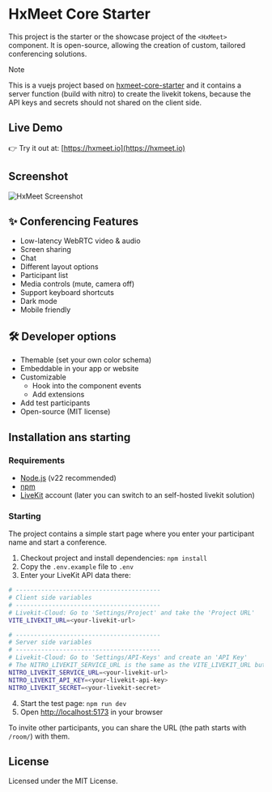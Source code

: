 # HxMeet Core Starter

This project is the starter or the showcase project of the `<HxMeet>` component.
It is open-source, allowing the creation of custom, tailored conferencing solutions.

> [!NOTE]
> This is a vuejs project based on [hxmeet-core-starter](https://github.com/hxmeet/hxmeet-core-starter) and it contains
> a server function (build with nitro) to create the livekit tokens, because the API keys and secrets should not shared 
> on the client side.

## Live Demo

👉 Try it out at: [https://hxmeet.io](https://hxmeet.io)

## Screenshot

![HxMeet Screenshot](https://hxmeet.io/changelog/roundtable_1.jpg)

## ✨ Conferencing Features

- Low-latency WebRTC video & audio
- Screen sharing
- Chat
- Different layout options
- Participant list
- Media controls (mute, camera off)
- Support keyboard shortcuts
- Dark mode
- Mobile friendly

## 🛠️ Developer options

- Themable (set your own color schema)
- Embeddable in your app or website
- Customizable
    - Hook into the component events
    - Add extensions
- Add test participants
- Open-source (MIT license)

## Installation ans starting

### Requirements
- [Node.js](https://nodejs.org/) (v22 recommended)
- [npm](https://www.npmjs.com/)
- [LiveKit](https://livekit.io) account (later you can switch to an self-hosted livekit solution)

### Starting

The project contains a simple start page where you enter your participant name and start a conference.

1. Checkout project and install dependencies: `npm install`
2. Copy the `.env.example` file to `.env`
3. Enter your LiveKit API data there:

```bash
# ----------------------------------------
# Client side variables
# ----------------------------------------
# Livekit-Cloud: Go to 'Settings/Project' and take the 'Project URL'
VITE_LIVEKIT_URL=<your-livekit-url>

# ----------------------------------------
# Server side variables
# ----------------------------------------
# Livekit-Cloud: Go to 'Settings/API-Keys' and create an 'API Key'
# The NITRO_LIVEKIT_SERVICE_URL is the same as the VITE_LIVEKIT_URL but starts with 'https://'
NITRO_LIVEKIT_SERVICE_URL=<your-livekit-url>
NITRO_LIVEKIT_API_KEY=<your-livekit-api-key>
NITRO_LIVEKIT_SECRET=<your-livekit-secret>
```

4. Start the test page: `npm run dev`
5. Open [http://localhost:5173](http://localhost:5173) in your browser

To invite other participants, you can share the URL (the path starts with `/room/`) with them.

## License

Licensed under the MIT License.
